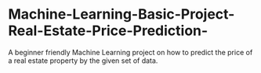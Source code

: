 # Machine-Learning-Basic-Project-Real-Estate-Price-Prediction-
A beginner friendly Machine Learning project on how to predict the price of a real estate property by the given set of data.
